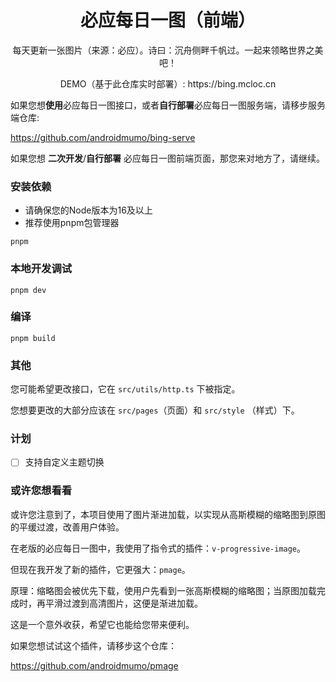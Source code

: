 <div align="center">
    <h1>必应每日一图（前端）</h1>
    <p>每天更新一张图片（来源：必应）。诗曰：沉舟侧畔千帆过。一起来领略世界之美吧！</p>
    <p>DEMO（基于此仓库实时部署）: https://bing.mcloc.cn</p>
</div>



如果您想**使用**必应每日一图接口，或者**自行部署**必应每日一图服务端，请移步服务端仓库:

https://github.com/androidmumo/bing-serve



如果您想 **二次开发**/**自行部署** 必应每日一图前端页面，那您来对地方了，请继续。



### 安装依赖

- 请确保您的Node版本为16及以上
- 推荐使用pnpm包管理器

```
pnpm
```



### 本地开发调试

```
pnpm dev
```



### 编译

```
pnpm build
```



### 其他

您可能希望更改接口，它在 `src/utils/http.ts` 下被指定。

您想要更改的大部分应该在 `src/pages`（页面）和 `src/style` （样式）下。



### 计划

- [ ] 支持自定义主题切换



### 或许您想看看

或许您注意到了，本项目使用了图片渐进加载，以实现从高斯模糊的缩略图到原图的平缓过渡，改善用户体验。

在老版的必应每日一图中，我使用了指令式的插件：`v-progressive-image`。

但现在我开发了新的插件，它更强大：`pmage`。

原理：缩略图会被优先下载，使用户先看到一张高斯模糊的缩略图；当原图加载完成时，再平滑过渡到高清图片，这便是渐进加载。

这是一个意外收获，希望它也能给您带来便利。

如果您想试试这个插件，请移步这个仓库：

https://github.com/androidmumo/pmage